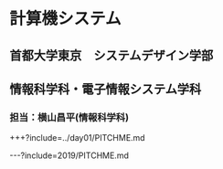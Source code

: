 # 計算機システム

## 首都大学東京　システムデザイン学部

## 情報科学科・電子情報システム学科

### 担当：横山昌平(情報科学科)

+++?include=../day01/PITCHME.md

---?include=2019/PITCHME.md